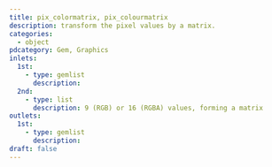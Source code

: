 ```yaml
---
title: pix_colormatrix, pix_colourmatrix
description: transform the pixel values by a matrix.
categories:
  - object
pdcategory: Gem, Graphics
inlets:
  1st:
    - type: gemlist
      description:
  2nd:
    - type: list
      description: 9 (RGB) or 16 (RGBA) values, forming a matrix
outlets:
  1st:
    - type: gemlist
      description:
draft: false
---
```

